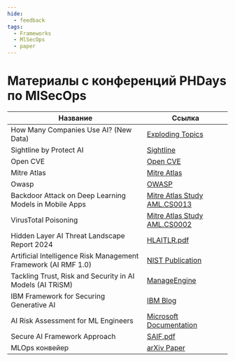 ```yaml
---
hide:
  - feedback
tags:
  - Frameworks
  - MlSecOps
  - paper
---
```


# **Материалы с конференций PHDays по MlSecOps**


| Название                                                    | Ссылка                                                                                                                                                                     |
|-------------------------------------------------------------|----------------------------------------------------------------------------------------------------------------------------------------------------------------------------|
| How Many Companies Use AI? (New Data)                       | [Exploding Topics](https://explodingtopics.com/blog/companies-using-ai)                                                                                                                                                                     |
| Sightline by Protect AI                                     | [Sightline](https://sightline.protectai.com/)                                                                                                                              |
| Open CVE                                                    | [Open CVE](https://www.opencve.io/welcome)                                                                                                                                 |
| Mitre Atlas                                                 | [Mitre Atlas](https://atlas.mitre.org/)                                                                                                                                    |
| Owasp                                                      | [OWASP](https://owasp.org/)                                                                                                                                                |
| Backdoor Attack on Deep Learning Models in Mobile Apps      | [Mitre Atlas Study AML.CS0013](https://atlas.mitre.org/studies/AML.CS0013)                                                                                                 |
| VirusTotal Poisoning                                        | [Mitre Atlas Study AML.CS0002](https://atlas.mitre.org/studies/AML.CS0002/)                                                                                                |
| Hidden Layer AI Threat Landscape Report 2024                            | [HLAITLR.pdf](https://cyberorda.org/pdf/HLAITLR.pdf)                                                                                                                                                                    |
| Artificial Intelligence Risk Management Framework (AI RMF 1.0) | [NIST Publication](https://www.nist.gov/publications/artificial-intelligence-risk-management-framework-ai-rmf-10)                                                          |
| Tackling Trust, Risk and Security in AI Models (AI TRiSM)   | [ManageEngine](https://www.manageengine.com/active-directory-360/manage-and-protect-identities/identitude/wiki/ai-trust-risk-and-security-management-ai-trism.html#:~:text=According%20to%20Gartner%2C%20AI%20Trust%2C,and%20mitigation%20of%3A%20AI-powered%20risks) |
| IBM Framework for Securing Generative AI                    | [IBM Blog](https://www.ibm.com/blog/announcement/ibm-framework-for-securing-generative-ai/)                                                                                 |
| AI Risk Assessment for ML Engineers                         | [Microsoft Documentation](https://learn.microsoft.com/en-us/security/ai-red-team/ai-risk-assessment)                                                                        |
| Secure AI Framework Approach                                | [SAIF.pdf](https://cyberorda.org/pdf/google_secure_ai_framework_approach.pdf)                                                                                                                                                                       |
| MLOps конвейер                                              | [arXiv Paper](https://arxiv.org/pdf/2205.02302)                                                                                                                             |
